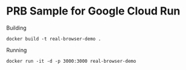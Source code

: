 # PRB Sample for Google Cloud Run

Building
```
docker build -t real-browser-demo .
```

Running
```
docker run -it -d -p 3000:3000 real-browser-demo
```
